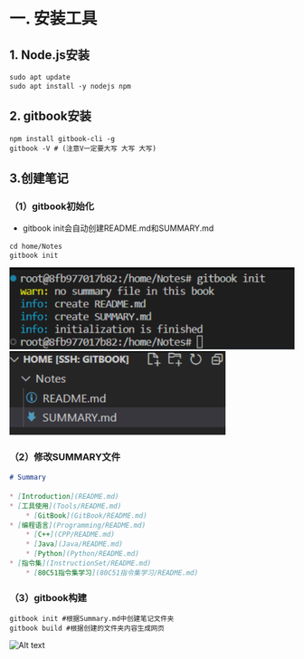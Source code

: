 # 一. 安装工具
## 1. Node.js安装
```Shell
sudo apt update
sudo apt install -y nodejs npm
```

## 2. gitbook安装
```Shell
npm install gitbook-cli -g
gitbook -V # (注意V一定要大写 大写 大写)
```
## 3.创建笔记
### （1）gitbook初始化
* gitbook init会自动创建README.md和SUMMARY.md
```Shell
cd home/Notes
gitbook init
```
![gitbook init](image/gitbook%20init.png)
![Alt text](image/image-1.png)

### （2）修改SUMMARY文件
```markdown
# Summary

* [Introduction](README.md)
* [工具使用](Tools/README.md)
    * [GitBook](GitBook/README.md)
* [编程语言](Programming/README.md)
    * [C++](CPP/README.md)
    * [Java](Java/README.md)
    * [Python](Python/README.md)
* [指令集](InstructionSet/README.md)
    * [80C51指令集学习](80C51指令集学习/README.md)
```

### （3）gitbook构建
```Shell
gitbook init #根据Summary.md中创建笔记文件夹
gitbook build #根据创建的文件夹内容生成网页
```
![Alt text](image.png)
